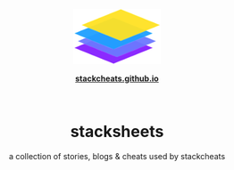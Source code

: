 <br>

<br>

<p align="center">
  <img src="content/assets/stackcheats-icon.png">
</p>

<p align="center">
    <strong><a href="https://stackcheats.github.io">stackcheats.github.io</a></strong>
</p>

<br>

<h1 align='center'>stacksheets</h1>

<p align='center'>a collection of stories, blogs & cheats used by stackcheats</p>

<br>

<br>
